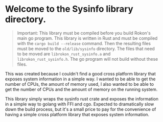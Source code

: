 # Welcome to the Sysinfo library directory.

> Important: This library must be compiled before you build Rokon's main go program. This library is written in Rust and must be compiled with the `cargo build --release` command. Then the resulting files must be moved to the `old/lib/sysinfo` directory. The files that need to be moved are `librokon_rust_sysinfo.a` and `librokon_rust_sysinfo.h`. The go program will not build without these files.

This was created because I couldn't find a good cross platform library that exposes system information in a simple way. I wanted to be able to get the number of CPUs, the amount of memory used, I also wanted to be able to get the number of CPUs and the amount of memory on the running system.

This library simply wraps the sysinfo rust crate and exposes the information in a simple way to golang with FFI and cgo.
Expected to dramatically slow down the build process, but it's a small price to pay for the convenience of having a simple cross platform library that exposes system information.
